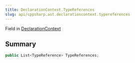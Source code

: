 ```yaml
---
title: DeclarationContext.TypeReferences
slug: api/cppsharp.ast.declarationcontext.typereferences
---
```

Field in [DeclarationContext](/api/cppsharp/ast/declarationcontext)

## Summary



```csharp
public List<TypeReference> TypeReferences;
```

